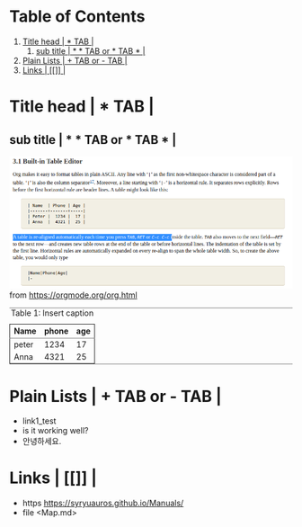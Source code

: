 
# Table of Contents

1.  [Title head  | \*  TAB |](#orgbc99b38)
    1.  [sub title | \* \* TAB or \* TAB \* |](#org80c3d64)
2.  [Plain Lists | + TAB or - TAB |](#orge067925)
3.  [Links | [[]] |](#orgc4adea2)


<a id="orgbc99b38"></a>

# Title head  | \*  TAB |


<a id="org80c3d64"></a>

## sub title | \* \* TAB or \* TAB \* |

 ![img](./img/samples/samples1.png "How to make Built-in Table")
from <https://orgmode.org/org.html>

<table id="org3999794" border="2" cellspacing="0" cellpadding="6" rules="groups" frame="hsides">
<caption class="t-above"><span class="table-number">Table 1:</span> Insert caption</caption>

<colgroup>
<col  class="org-left" />

<col  class="org-right" />

<col  class="org-right" />
</colgroup>
<thead>
<tr>
<th scope="col" class="org-left">Name</th>
<th scope="col" class="org-right">phone</th>
<th scope="col" class="org-right">age</th>
</tr>
</thead>

<tbody>
<tr>
<td class="org-left">peter</td>
<td class="org-right">1234</td>
<td class="org-right">17</td>
</tr>


<tr>
<td class="org-left">Anna</td>
<td class="org-right">4321</td>
<td class="org-right">25</td>
</tr>
</tbody>
</table>


<a id="orge067925"></a>

# Plain Lists | + TAB or - TAB |

-   link1\_test
-   is it working well?
-   안녕하세요.


<a id="orgc4adea2"></a>

# Links | [[]] |

-   https    <https://syryuauros.github.io/Manuals/>
-   file       <Map.md>
